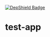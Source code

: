 [![DepShield Badge](https://depshield.sonatype.org/badges/bigspotteddog/test-app/depshield.svg)](https://depshield.github.io)

# test-app
